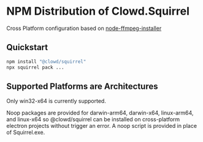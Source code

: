 # NPM Distribution of Clowd.Squirrel

Cross Platform configuration based on [node-ffmpeg-installer](https://github.com/kribblo/node-ffmpeg-installer)

## Quickstart

```bash
npm install "@clowd/squirrel"
npx squirrel pack ...
```

## Supported Platforms are Architectures

Only win32-x64 is currently supported.

Noop packages are provided for darwin-arm64, darwin-x64, linux-arm64, and linux-x64 so @clowd/squirrel can be
installed on cross-platform electron projects without trigger an error. A noop script is provided in place of
Squirrel.exe.
